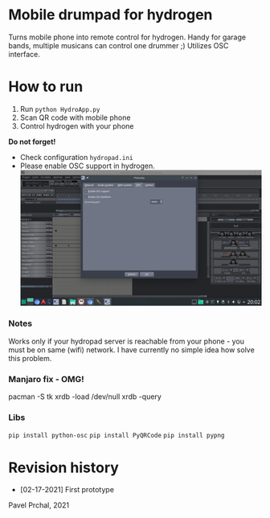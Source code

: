 # Mobile drumpad for hydrogen
Turns mobile phone into remote control for hydrogen.
Handy for garage bands, multiple musicans can control one drummer ;)
Utilizes OSC interface.

# How to run
1) Run `python HydroApp.py`
2) Scan QR code with mobile phone
3) Control hydrogen with your phone 

**Do not forget!**
* Check configuration `hydropad.ini`
* Please enable OSC support in hydrogen.
![](hydrogen.png)

### Notes
Works only if your hydropad server is reachable from your phone - you must be on same (wifi) network.
I have currently no simple idea how solve this problem.

### Manjaro fix - OMG!
pacman -S tk
xrdb -load /dev/null
xrdb -query


### Libs
`pip install python-osc`
`pip install PyQRCode`
`pip install pypng`


# Revision history
* [02-17-2021] First prototype


Pavel Prchal, 2021

